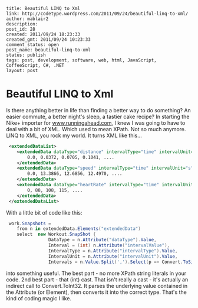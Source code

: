 ```
title: Beautiful LINQ to Xml
link: http://codetype.wordpress.com/2011/09/24/beautiful-linq-to-xml/
author: mablair2
description:
post_id: 28
created: 2011/09/24 18:23:33
created_gmt: 2011/09/24 10:23:33
comment_status: open
post_name: beautiful-linq-to-xml
status: publish
tags: post, development, software, web, html, JavaScript, CoffeeScript, C#, .NET
layout: post
```

# Beautiful LINQ to Xml

Is there anything better in life than finding a better way to do something? An easier commute, a better night's sleep, a tastier cake recipe? In starting the Nike+ importer for www.runningahead.com, I knew I was going to have to deal with a bit of XML. Which used to mean XPath. Not so much anymore. LINQ to XML, you rock my world. It turns XML like this...
``` xml
 <extendedDataList>
 	<extendedData dataType="distance" intervalType="time" intervalUnit="s" intervalValue="10">
 		0.0, 0.0372, 0.0705, 0.1041, ....
 	</extendedData>
 	<extendedData dataType="speed" intervalType="time" intervalUnit="s" intervalValue="10">
 		0.0, 13.3866, 12.6856, 12.4970, ....
 	</extendedData>
 	<extendedData dataType="heartRate" intervalType="time" intervalUnit="s" intervalValue="10">
 		0, 88, 108, 115, ....
 	</extendedData>
 </extendedDataList>
```

 With a little bit of code like this:
``` cs
 work.Snapshots =
 	from n in extendedData.Elements("extendedData")
 	select 	new Workout.SnapShot {
 				DataType = n.Attribute("dataType").Value,
 				Interval = (int) n.Attribute("intervalValue"),
 				IntervalType = n.Attribute("intervalType").Value,
 				IntervalUnit = n.Attribute("intervalUnit").Value,
 				Intervals = n.Value.Split(',').Select(p => Convert.ToSingle(p.Trim())) };
```

 into something useful. The best part - no more XPath string literals in your code. 2nd best part - that (int) cast. That isn't really a cast - it's actually an indirect call to Convert.ToInt32. It parses the underlying value contained in the Attribute (or Element), then converts it into the correct type. That's the kind of coding magic I like.
